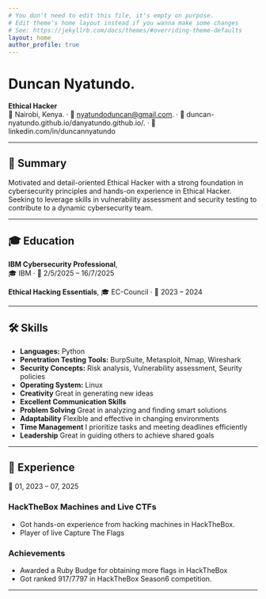 ```yaml
---
# You don't need to edit this file, it's empty on purpose.
# Edit theme's home layout instead if you wanna make some changes
# See: https://jekyllrb.com/docs/themes/#overriding-theme-defaults
layout: home
author_profile: true
---
```


# Duncan Nyatundo.
**Ethical Hacker**  
📍 Nairobi, Kenya. · 📧 nyatundoduncan@gmail.com. · 🐙 duncan-nyatundo.github.io/danyatundo.github.io/. · 💼 linkedin.com/in/duncannyatundo

---

## 🧠 Summary
Motivated and detail-oriented Ethical Hacker with a strong foundation in cybersecurity principles and hands-on experience in Ethical Hacker. Seeking to leverage skills in vulnerability assessment and security testing to contribute to a dynamic cybersecurity team.

---

## 🎓 Education

**IBM Cybersecurity Professional**,   
🎓 IBM · 📅 2/5/2025 – 16/7/2025  
  
**Ethical Hacking Essentials**,
🎓 EC-Council · 📅 2023 – 2024  

---

## 🛠 Skills
- **Languages:** Python  
- **Penetration Testing Tools:** BurpSuite, Metasploit, Nmap, Wireshark  
- **Security Concepts:** Risk analysis, Vulnerability assessment, Seurity policies  
- **Operating System:** Linux
- **Creativity** Great in generating new ideas
- **Excellent Communication Skills**
- **Problem Solving** Great in analyzing and finding smart solutions
- **Adaptability** Flexible and effective in changing environments
- **Time Management** I prioritize tasks and meeting deadlines efficiently
- **Leadership** Great in guiding others to achieve shared goals

---

## 💼 Experience
 📅 01, 2023 – 07, 2025
### **HackTheBox Machines and Live CTFs**   
- Got hands-on experience from hacking machines in HackTheBox.  
- Player of live Capture The Flags

### **Achievements**  
- Awarded a Ruby Budge for obtaining more flags in HackTheBox 
- Got ranked 917/7797 in HackTheBox Season6 competition.  


---
